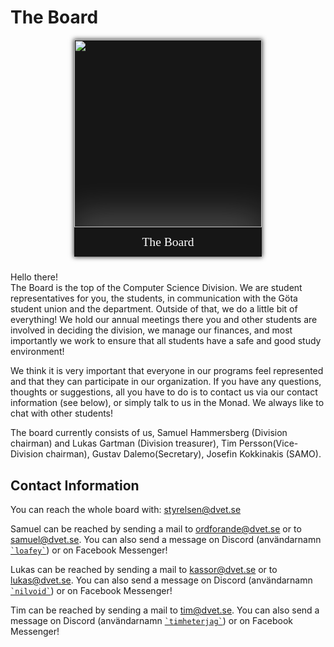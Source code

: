 <style>
    .committee-page-holder {
        display: flex;
        hyphens: auto;
        word-wrap: break-word;
        flex-direction: row;
        overflow-wrap: break-word;
        gap: 40px;
        align-items: flex-start;
        justify-content: space-between;
        flex-wrap: wrap;
    }

    .committee-page-text {
        max-width: 700px;
    }

    @media (max-width: 1100px) {
        .committee-page-holder {
            gap: 10px;
            flex-direction: column-reverse;
            align-items: center;
            justify-content: start;
        }
    }

    .committee-page-image {
        display: grid;
        grid-template-rows: auto auto;
        min-width: 300px;
        background-color: #161616;
        overflow: hidden;
        box-shadow: 0px 0px 7px 1px rgba(0, 0, 0, 0.75);
    }
    .committee-page-image div { 
        display: flex;
        justify-content: center;
        align-items: center;
    }
    .committee-page-image div img {
        width: 300px;
    }
    .committee-page-image span {
        color: white;
        text-align: center;
        font-size: 1.4em;
        line-height: 1.4em;
        padding: 10px;
        box-shadow: 0px -15px 56px 4px rgba(255, 255, 255, 0.25);
        font-family: "Press Start 2P";
    }
</style>

# The Board
<div class="committee-page-holder">
    <div lang="se-SE" class="committee-page-text">
        <p>
            Hello there!
            <br/>
            The Board is the top of the Computer Science Division. We are
            student representatives for you, the students, in communication
            with the Göta student union and the department. Outside of that, we do
            a little bit of everything! We hold our annual meetings there
            you and other students are involved in deciding the division,
            we manage our finances, and most importantly we work to
            ensure that all students have a safe and good study environment!
        </p>
        <p>
            We think it is very important that everyone in our programs
            feel represented and that they can participate in our organization.
            If you have any questions, thoughts or suggestions, all you have to do is
            to contact us via our contact information (see below), or simply 
            talk to us in the Monad. We always like to chat with
            other students!
        </p>
        <p>
            The board currently consists of us, Samuel Hammersberg (Division chairman) and Lukas Gartman (Division treasurer), Tim Persson(Vice-Division chairman), Gustav Dalemo(Secretary), Josefin Kokkinakis (SAMO).
        </p>
        <h2>Contact Information</h2>
        <p>
            You can reach the whole board with: <a href="mailto:styrelsen@dvet.se">styrelsen@dvet.se</a>
        </p>
        <p>
            Samuel can be reached by sending a mail to 
            <a href="mailto:ordforande@dvet.se">ordforande@dvet.se</a> or to
            <a href="mailto:samuel@dvet.se">samuel@dvet.se</a>. 
            You can also send a message on Discord (användarnamn <a href="https://discordapp.com/users/216650745271943168"><code>`loafey`</code></a>) 
            or on Facebook Messenger!
        </p>
        <p>
            Lukas can be reached by sending a mail to 
            <a href="mailto:kassor@dvet.se">kassor@dvet.se</a> or to
            <a href="mailto:lukas@dvet.se">lukas@dvet.se</a>. 
            You can also send a message on Discord (användarnamn <a href="https://discordapp.com/users/137933060644667392"><code>`nilvoid`</code></a>) 
            or on Facebook Messenger!
        </p>
        <p>
            Tim can be reached by sending a mail to 
            <a href="mailto:tim@dvet.se">tim@dvet.se</a>. 
            You can also send a message on Discord (användarnamn <a href="https://discordapp.com/users/170196311784685568"><code>`timheterjag`</code></a>) 
            or on Facebook Messenger!
        </p>
    </div>
    <div class="committee-page-image">
        <div>
            <img src="https://dvet.se/uploads/committee-images/timp - 403ebe4936c55dd40fbef46471e67488 - DSCF0867.JPG" />
        </div>
        <span>The Board</span>
    </div>
</div>

